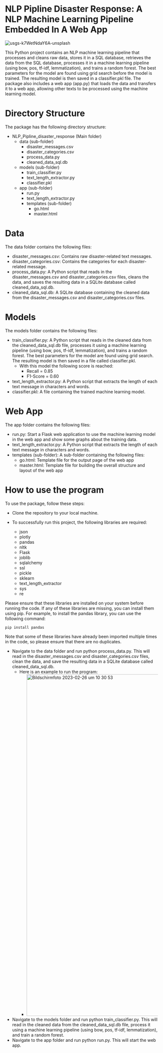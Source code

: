 # NLP Pipline Disaster Response: A NLP Machine Learning Pipeline Embedded In A Web App
![usgs-k7WetNdaY6A-unsplash](https://user-images.githubusercontent.com/119667336/221402218-b0df9bfe-09a0-4a60-a681-5a239ed89e5c.jpg)


This Python project contains an NLP machine learning pipeline that processes and cleans raw data, stores it in a SQL database, retrieves the data from the SQL database, processes it in a machine learning pipeline (using bow, pos, tf-idf, lemmatization), and trains a random forest. The best parameters for the model are found using grid search before the model is trained. The resulting model is then saved in a classifier.pkl file. The package also includes a web app (app.py) that loads the data and transfers it to a web app, allowing other texts to be processed using the machine learning model.

# Directory Structure

The package has the following directory structure:

- NLP_Pipline_disaster_response (Main folder)
  - data (sub-folder)
    - disaster_messages.csv
    - disaster_categories.csv
    - process_data.py
    - cleaned_data_sql.db
  - models (sub-folder)
    - train_classifier.py
    - text_length_extractor.py
    - classifier.pkl
  - app (sub-folder)
    - run.py
    - text_length_extractor.py
    - templates (sub-folder)
      - go.html
      - master.html

# Data

The data folder contains the following files:

- disaster_messages.csv: Contains raw disaster-related text messages.
- disaster_categories.csv: Contains the categories for each disaster-related message.
- process_data.py: A Python script that reads in the disaster_messages.csv and disaster_categories.csv files, cleans the data, and saves the resulting data in a SQLite database called cleaned_data_sql.db.
- cleaned_data_sql.db: A SQLite database containing the cleaned data from the disaster_messages.csv and disaster_categories.csv files.

# Models

The models folder contains the following files:

- train_classifier.py: A Python script that reads in the cleaned data from the cleaned_data_sql.db file, processes it using a machine learning pipeline (using bow, pos, tf-idf, lemmatization), and trains a random forest. The best parameters for the model are found using grid search. The resulting model is then saved in a file called classifier.pkl.
  - With this model the following score is reached:
    - Recall = 0.85
    - F1-Score = 0.60
- text_length_extractor.py: A Python script that extracts the length of each text message in characters and words.
- classifier.pkl: A file containing the trained machine learning model.

# Web App

The app folder contains the following files:

- run.py: Start a Flask web application to use the machine learning model in the web app and show some graphs about the training data. 
- text_length_extractor.py: A Python script that extracts the length of each text message in characters and words.
- templates (sub-folder): A sub-folder containing the following files:
  - go.html: Template file for the output page of the web app
  - master.html: Template file for building the overall structure and layout of the web app

# How to use the program

To use the package, follow these steps:

- Clone the repository to your local machine.
- To successfully run this project, the following libraries are required:

  - json
  - plotly
  - pandas
  - nltk
  - Flask
  - joblib
  - sqlalchemy
  - ssl
  - pickle
  - sklearn
  - text_length_extractor
  - sys
  - re

Please ensure that these libraries are installed on your system before running the code. If any of these libraries are missing, you can install them using pip. For example, to install the pandas library, you can use the following command:

```
pip install pandas
```

Note that some of these libraries have already been imported multiple times in the code, so please ensure that there are no duplicates.

- Navigate to the data folder and run python process_data.py. This will read in the disaster_messages.csv and disaster_categories.csv files, clean the data, and save the resulting data in a SQLite database called cleaned_data_sql.db.
  - Here is an example to run the program:
    - <img width="1125" alt="Bildschirm­foto 2023-02-26 um 10 30 53" src="https://user-images.githubusercontent.com/119667336/221402750-f46597e4-27a4-4392-9c05-551adc8513d4.png">
- Navigate to the models folder and run python train_classifier.py. This will read in the cleaned data from the cleaned_data_sql.db file, process it using a machine learning pipeline (using bow, pos, tf-idf, lemmatization), and train a random forest.
- Navigate to the app folder and run python run.py. This will start the web app.
